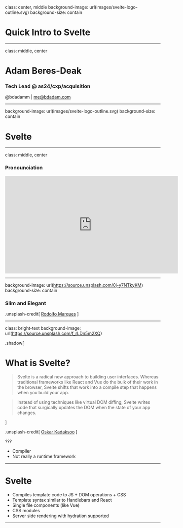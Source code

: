 class: center, middle
background-image: url(images/svelte-logo-outline.svg)
background-size: contain

# Quick Intro to Svelte

---

class: middle, center

# Adam Beres-Deak

### Tech Lead @ as24/cxp/acquisition

@bdadamm | me@bdadam.com

---

background-image: url(images/svelte-logo-outline.svg)
background-size: contain

# Svelte

---

class: middle, center

### Pronounciation

<iframe width="560" height="315" src="https://www.youtube.com/embed/PaOzcDCaSu0" frameborder="0" allow="encrypted-media" allowfullscreen></iframe>

---

background-image: url(https://source.unsplash.com/0j-y7NTkyKM)
background-size: contain

### Slim and Elegant

.unsplash-credit[
<a href="https://unsplash.com/photos/0j-y7NTkyKM" target="_blank" rel="noopener noreferrer">Rodolfo Marques</a>
]

---

class: bright-text
background-image: url(https://source.unsplash.com/f_rLDn5m2XQ)

.shadow[

# What is Svelte?

> Svelte is a radical new approach to building user interfaces. Whereas traditional frameworks like React and Vue do the bulk of their work in the browser, Svelte shifts that work into a compile step that happens when you build your app.

> Instead of using techniques like virtual DOM diffing, Svelte writes code that surgically updates the DOM when the state of your app changes.

]

.unsplash-credit[
<a href="https://unsplash.com/photos/f_rLDn5m2XQ" target="_blank" rel="noopener noreferrer">Oskar Kadaksoo</a>
]

???

- Compiler
- Not really a runtime framework

---

# Svelte

- Compiles template code to JS + DOM operations + CSS
- Template syntax similar to Handlebars and React
- Single file components (like Vue)
- CSS modules
- Server side rendering with hydration supported

---

<iframe data-src="https://svelte.dev/repl/9af3e3f3fe61495fb4d3a9f54f915057?version=3.16.3" width="100%" height="100%" style="border: 0;" frameborder="0"></iframe>

---

<iframe data-src="https://svelte.dev/repl/bbb9a55be2f5495c8f57308416dcaf80?version=3.16.3" width="100%" height="100%" style="border: 0;" frameborder="0"></iframe>

---

<iframe data-src="https://svelte.dev/repl/7ef5be3bbeb8405ca223e8c4059f9f25?version=3.16.3" width="100%" height="100%" style="border: 0;" frameborder="0"></iframe>

---

## React

- Next
- Gatsby

## Vue

- Nuxt
- VuePress

## Svelte

- Sapper

---

# Sapper

> Sapper is a framework for building high-performance universal web apps.

---

# TypeScript Support

- Svelte is written in TS
- In templates some TS support
